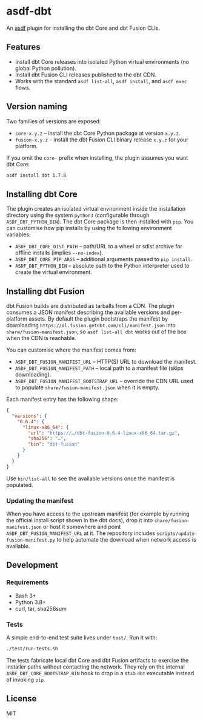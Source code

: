 # asdf-dbt

An [asdf](https://asdf-vm.com) plugin for installing the dbt Core and dbt Fusion CLIs.

## Features

- Install dbt Core releases into isolated Python virtual environments (no global Python pollution).
- Install dbt Fusion CLI releases published to the dbt CDN.
- Works with the standard `asdf list-all`, `asdf install`, and `asdf exec` flows.

## Version naming

Two families of versions are exposed:

- `core-x.y.z` – install the dbt Core Python package at version `x.y.z`.
- `fusion-x.y.z` – install the dbt Fusion CLI binary release `x.y.z` for your platform.

If you omit the `core-` prefix when installing, the plugin assumes you want dbt Core:

```sh
asdf install dbt 1.7.8
```

## Installing dbt Core

The plugin creates an isolated virtual environment inside the installation directory using the system `python3` (configurable through `ASDF_DBT_PYTHON_BIN`). The dbt Core package is then installed with `pip`. You can customise how pip installs by using the following environment variables:

- `ASDF_DBT_CORE_DIST_PATH` – path/URL to a wheel or sdist archive for offline installs (implies `--no-index`).
- `ASDF_DBT_CORE_PIP_ARGS` – additional arguments passed to `pip install`.
- `ASDF_DBT_PYTHON_BIN` – absolute path to the Python interpreter used to create the virtual environment.

## Installing dbt Fusion

dbt Fusion builds are distributed as tarballs from a CDN. The plugin consumes a JSON manifest describing the available versions and per-platform assets. By default the plugin bootstraps the manifest by downloading `https://dl.fusion.getdbt.com/cli/manifest.json` into `share/fusion-manifest.json`, so `asdf list-all dbt` works out of the box when the CDN is reachable.

You can customise where the manifest comes from:

- `ASDF_DBT_FUSION_MANIFEST_URL` – HTTP(S) URL to download the manifest.
- `ASDF_DBT_FUSION_MANIFEST_PATH` – local path to a manifest file (skips downloading).
- `ASDF_DBT_FUSION_MANIFEST_BOOTSTRAP_URL` – override the CDN URL used to populate `share/fusion-manifest.json` when it is empty.

Each manifest entry has the following shape:

```json
{
  "versions": {
    "0.6.4": {
      "linux-x86_64": {
        "url": "https://…/dbt-fusion-0.6.4-linux-x86_64.tar.gz",
        "sha256": "…",
        "bin": "dbt-fusion"
      }
    }
  }
}
```

Use `bin/list-all` to see the available versions once the manifest is populated.

### Updating the manifest

When you have access to the upstream manifest (for example by running the official install script shown in the dbt docs), drop it into `share/fusion-manifest.json` or host it somewhere and point `ASDF_DBT_FUSION_MANIFEST_URL` at it. The repository includes `scripts/update-fusion-manifest.py` to help automate the download when network access is available.

## Development

### Requirements

- Bash 3+
- Python 3.8+
- curl, tar, sha256sum

### Tests

A simple end-to-end test suite lives under `test/`. Run it with:

```sh
./test/run-tests.sh
```

The tests fabricate local dbt Core and dbt Fusion artifacts to exercise the installer paths without contacting the network.
They rely on the internal `ASDF_DBT_CORE_BOOTSTRAP_BIN` hook to drop in a stub `dbt` executable instead of invoking `pip`.

## License

MIT
